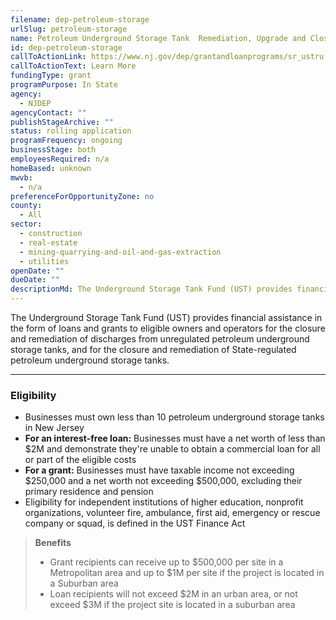 ```yaml
---
filename: dep-petroleum-storage
urlSlug: petroleum-storage
name: Petroleum Underground Storage Tank  Remediation, Upgrade and Closure Fund
id: dep-petroleum-storage
callToActionLink: https://www.nj.gov/dep/grantandloanprograms/sr_ustru.htm
callToActionText: Learn More
fundingType: grant
programPurpose: In State
agency:
  - NJDEP
agencyContact: ""
publishStageArchive: ""
status: rolling application
programFrequency: ongoing
businessStage: both
employeesRequired: n/a
homeBased: unknown
mwvb:
  - n/a
preferenceForOpportunityZone: no
county:
  - All
sector:
  - construction
  - real-estate
  - mining-quarrying-and-oil-and-gas-extraction
  - utilities
openDate: ""
dueDate: ""
descriptionMd: The Underground Storage Tank Fund (UST) provides financial assistance in the form of loans and grants to eligible owners and operators for the closure and remediation of discharges from unregulated petroleum underground storage tanks, and for the closure and remediation of State-regulated petroleum underground storage tanks.
---
```


The Underground Storage Tank Fund (UST) provides financial assistance in the form of loans and grants to eligible owners and operators for the closure and remediation of discharges from unregulated petroleum underground storage tanks, and for the closure and remediation of State-regulated petroleum underground storage tanks.

---

### Eligibility

- Businesses must own less than 10 petroleum underground storage tanks in New Jersey
- **For an interest-free loan:** Businesses must have a net worth of less than $2M and demonstrate they're unable to obtain a commercial loan for all or part of the eligible costs
- **For a grant:** Businesses must have taxable income not exceeding $250,000 and a net worth not exceeding $500,000, excluding their primary residence and pension
- Eligibility for independent institutions of higher education, nonprofit organizations, volunteer fire, ambulance, first aid, emergency or rescue company or squad, is defined in the UST Finance Act

> **Benefits**
>
> - Grant recipients can receive up to $500,000 per site in a Metropolitan area and up to $1M per site if the project is located in a Suburban area
> - Loan recipients will not exceed $2M in an urban area, or not exceed $3M if the project site is located in a suburban area
